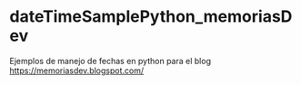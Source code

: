 # dateTimeSamplePython_memoriasDev
Ejemplos de manejo de fechas en python para el blog https://memoriasdev.blogspot.com/
